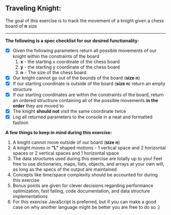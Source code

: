 ## Traveling Knight:
The goal of this exercise is to track the movement of a knight given a chess board of **n** size
___

**The following is a spec checklist for our desired functionality:**

- [x] Given the following parameters return all possible movements of our knight within the constraints of the board
    1. **x** - the starting x coordinate of the chess board
    2. **y** - the starting y coordinate of the chess board
    3. **n** - The size of the chess board
- [x] Our knight cannot go out of the bounds of the board (**size n**)
- [x] If our starting coordinate is outside of the board (**size n**) return an empty structure
- [x] If our starting coordinates are within the constraints of the board, return an ordered structrure containing all of the possible movements **in the order** they are moved to
- [x] The knight **should not** visit the same coordinate twice
- [x] Log all returned parameters to the console in a neat and formatted fashion

**A few things to keep in mind during this exercise:**
1. A knight cannot move outside of our board (**size n**)
2. A knight moves in **"L"** shaped motions - 1 vertical space and 2 horizontal spaces or 2 vertical spaces and 1 horizontal space
3. The data structures used during this exercise are totally up to you! Feel free to use dictionaries, maps, lists, objects, and arrays at your own will, as long as the specs of the output are maintained
4. Concepts like time/space complexity should be accounted for during this exercise
5. Bonus points are given for clever decisions regarding performance optimization, fast failing, code documentation, and data structure implementations
6. For this exercise JavaScript is preferred, but if you can make a good case on why another language might be better you are free to do so :)
